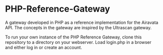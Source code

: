 PHP-Reference-Gateway
=====================

A gateway developed in PHP as a reference implementation for the Airavata API. The concepts in the gateway are inspired by the Ultrascan gateway. 

To run your own instance of the PHP Reference Gateway, clone this repository to a directory on your webserver. Load login.php in a browser and either log in or create an account.

